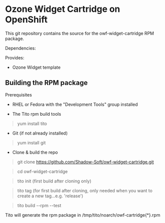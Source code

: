 
Ozone Widget Cartridge on OpenShift
===================

This git repository contains the source for the owf-widget-cartridge RPM package.

Dependencies:

Provides:
 - Ozone Widget template

Building the RPM package
------------------------
Prerequisites

* RHEL or Fedora with the "Development Tools" group installed

* The Tito rpm build tools

> yum install tito

* Git (if not already installed)

> yum install git

* Clone & build the repo

> git clone https://github.com/Shadow-Soft/owf-widget-cartridge.git

> cd owf-widget-cartridge

> tito init (first build after cloning only)

> tito tag (for first build after cloning, only needed when you want to create a new tag...e.g. 'release')

> tito build --rpm --test

Tito will generate the rpm package in /tmp/tito/noarch/owf-cartridge{*}.rpm

